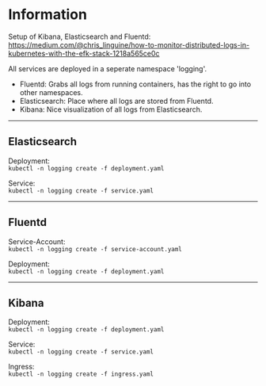 # Information

Setup of Kibana, Elasticsearch and Fluentd:   
https://medium.com/@chris_linguine/how-to-monitor-distributed-logs-in-kubernetes-with-the-efk-stack-1218a565ce0c  

All services are deployed in a seperate namespace 'logging'.  
- Fluentd: Grabs all logs from running containers, has the right to go into other namespaces.  
- Elasticsearch: Place where all logs are stored from Fluentd.  
- Kibana: Nice visualization of all logs from Elasticsearch. 

---

## Elasticsearch

Deployment:  
`kubectl -n logging create -f deployment.yaml`  

Service:  
`kubectl -n logging create -f service.yaml`  

---

## Fluentd

Service-Account:  
`kubectl -n logging create -f service-account.yaml`  

Deployment:  
`kubectl -n logging create -f deployment.yaml`

---

## Kibana

Deployment:  
`kubectl -n logging create -f deployment.yaml`  

Service:  
`kubectl -n logging create -f service.yaml`  

Ingress:  
`kubectl -n logging create -f ingress.yaml`  
